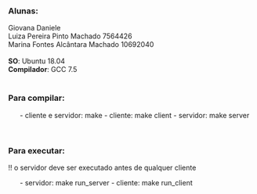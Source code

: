 <h3>Alunas:</h3>
Giovana Daniele<br>
Luiza Pereira Pinto Machado		7564426<br>
Marina Fontes Alcântara Machado		10692040<br>
<br>
<b>SO</b>: Ubuntu 18.04<br>
<b>Compilador</b>: GCC 7.5<br>
<br>
<h3>Para compilar:</h3>
<ul>
	- cliente e servidor: make
	- cliente: make client
	- servidor: make server
</ul>
<br>
<h3>Para executar:</h3>
!! o servidor deve ser executado antes de qualquer cliente
<ul>
	- servidor: make run_server
	- cliente: make run_client
</ul>
